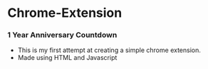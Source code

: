 # Chrome-Extension

### 1 Year Anniversary Countdown ###
- This is my first attempt at creating a simple chrome extension.
- Made using HTML and Javascript
